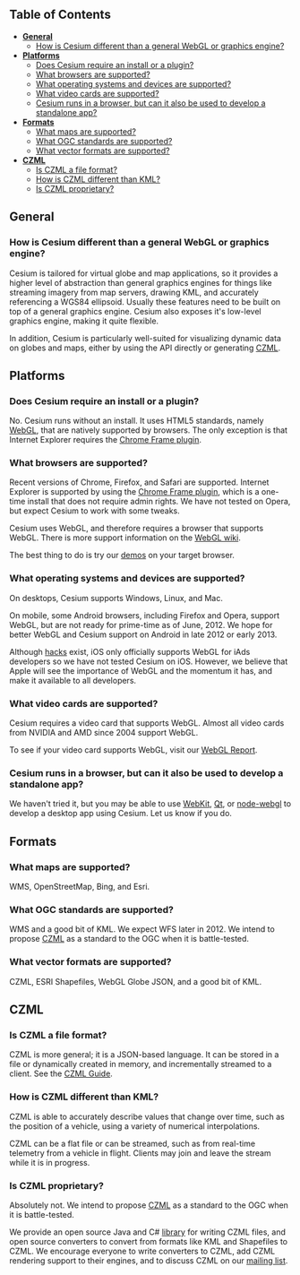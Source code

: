 ## Table of Contents

* [**General**](#general)
	* [How is Cesium different than a general WebGL or graphics engine?](#generalDifference)
* [**Platforms**](#platforms)
	* [Does Cesium require an install or a plugin?](#plugin)
	* [What browsers are supported?](#browsers)
	* [What operating systems and devices are supported?](#OS)
	* [What video cards are supported?](#videoCards)
	* [Cesium runs in a browser, but can it also be used to develop a standalone app?](#standalone)
* [**Formats**](#formats)
	* [What maps are supported?](#maps)
	* [What OGC standards are supported?](#OGC)
	* [What vector formats are supported?](#vectorFormats)
* [**CZML**](#czml)
	* [Is CZML a file format?](#czml_format)
	* [How is CZML different than KML?](#czml_kml)
	* [Is CZML proprietary?](#czml_proprietary)

<a id="general"></a>
## General

<a id="generalDifference"></a>
### How is Cesium different than a general WebGL or graphics engine? 

<!-- TODO: Mention precision -->

Cesium is tailored for virtual globe and map applications, so it provides a higher level of abstraction than general graphics engines for things like streaming imagery from map servers, drawing KML, and accurately referencing a WGS84 ellipsoid.  Usually these features need to be built on top of a general graphics engine.  Cesium also exposes it's low-level graphics engine, making it quite flexible.

In addition, Cesium is particularly well-suited for visualizing dynamic data on globes and maps, either by using the API directly or generating [CZML](https://github.com/AnalyticalGraphicsInc/cesium/wiki/Cesium-Language-%28CZML%29-Guide).

<a id="platforms"></a>
## Platforms

<a id="plugin"></a>
### Does Cesium require an install or a plugin?

No.  Cesium runs without an install.  It uses HTML5 standards, namely [WebGL](http://www.khronos.org/webgl/), that are natively supported by browsers.  The only exception is that Internet Explorer requires the [Chrome Frame plugin](http://www.google.com/chromeframe).

<a id="browsers"></a>
### What browsers are supported?

Recent versions of Chrome, Firefox, and Safari are supported.  Internet Explorer is supported by using the [Chrome Frame plugin](http://www.google.com/chromeframe), which is a one-time install that does not require admin rights.  We have not tested on Opera, but expect Cesium to work with some tweaks.

Cesium uses WebGL, and therefore requires a browser that supports WebGL.  There is more support information on the [WebGL wiki](http://www.khronos.org/webgl/wiki/Getting_a_WebGL_Implementation).

The best thing to do is try our [demos](http://cesium.agi.com/) on your target browser.

<a id="OS"></a>
### What operating systems and devices are supported?

On desktops, Cesium supports Windows, Linux, and Mac.

On mobile, some Android browsers, including Firefox and Opera, support WebGL, but are not ready for prime-time as of June, 2012.  We hope for better WebGL and Cesium support on Android in late 2012 or early 2013.

Although [hacks](http://atnan.com/blog/2011/11/03/enabling-and-using-webgl-on-ios/) exist, iOS only officially supports WebGL for iAds developers so we have not tested Cesium on iOS.  However, we believe that Apple will see the importance of WebGL and the momentum it has, and make it available to all developers.

<a id="videoCards"></a>
### What video cards are supported?

Cesium requires a video card that supports WebGL.  Almost all video cards from NVIDIA and AMD since 2004 support WebGL.

To see if your video card supports WebGL, visit our [WebGL Report](http://www.webglreport.com).

<a id="standalone"></a>
### Cesium runs in a browser, but can it also be used to develop a standalone app?

We haven't tried it, but you may be able to use [WebKit](http://www.webkit.org/), [Qt](http://arstechnica.com/business/2012/04/an-in-depth-look-at-qt-5-making-javascript-a-first-class-citizen-for-native-cross-platform-developme/), or [node-webgl](https://github.com/mikeseven/node-webgl) to develop a desktop app using Cesium.  Let us know if you do.

<a id="formats"></a>
## Formats

<a id="maps"></a>
### What maps are supported?

WMS, OpenStreetMap, Bing, and Esri.

<a id="OGC"></a>
### What OGC standards are supported?

WMS and a good bit of KML.  We expect WFS later in 2012.  We intend to propose [CZML](https://github.com/AnalyticalGraphicsInc/cesium/wiki/Cesium-Language-%28CZML%29-Guide) as a standard to the OGC when it is battle-tested.

<a id="vectorFormats"></a>
### What vector formats are supported?

CZML, ESRI Shapefiles, WebGL Globe JSON, and a good bit of KML.

<a id="czml"></a>
## CZML 

<a id="czml_format"></a>
### Is CZML a file format?

CZML is more general; it is a JSON-based language.  It can be stored in a file or dynamically created in memory, and incrementally streamed to a client.  See the [CZML Guide](https://github.com/AnalyticalGraphicsInc/cesium/wiki/Cesium-Language-%28CZML%29-Guide).

<a id="czml_kml"></a>
### How is CZML different than KML?

CZML is able to accurately describe values that change over time, such as the position of a vehicle, using a variety of numerical interpolations.

CZML can be a flat file or can be streamed, such as from real-time telemetry from a vehicle in flight. Clients may join and leave the stream while it is in progress.

<a id="czml_proprietary"></a>
### Is CZML proprietary?

Absolutely not.  We intend to propose [CZML](https://github.com/AnalyticalGraphicsInc/cesium/wiki/Cesium-Language-%28CZML%29-Guide) as a standard to the OGC when it is battle-tested.

We provide an open source Java and C# [library](https://github.com/AnalyticalGraphicsInc/czml-writer) for writing CZML files, and open source converters to convert from formats like KML and Shapefiles to CZML.  We encourage everyone to write converters to CZML, add CZML rendering support to their engines, and to discuss CZML on our [mailing list](https://groups.google.com/forum/#!forum/cesium-dev).